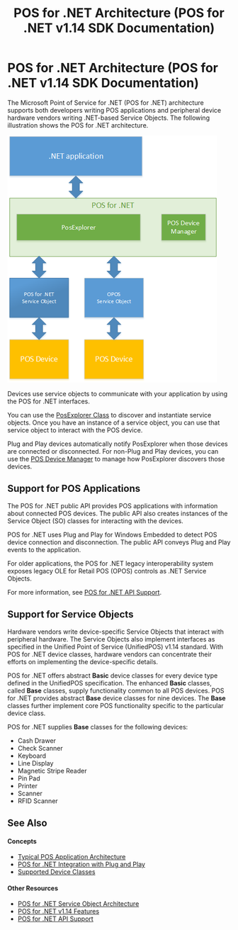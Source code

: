 ﻿---
title: POS for .NET Architecture (POS for .NET v1.14 SDK Documentation)
description: POS for .NET Architecture (POS for .NET v1.14 SDK Documentation) (POS for .NET v1.14 SDK Documentation)
ms.date: 03/03/2014
ms.topic: how-to
ms.custom: "pos-restored-from-archive"
---

# POS for .NET Architecture (POS for .NET v1.14 SDK Documentation)

The Microsoft Point of Service for .NET (POS for .NET) architecture supports both developers writing POS applications and peripheral device hardware vendors writing .NET-based Service Objects. The following illustration shows the POS for .NET architecture.

![Architecture diagram for POS for .NET](media/pos-architecture.png)

Devices use service objects to communicate with your application by using the POS for .NET interfaces.

You can use the [PosExplorer Class](posexplorer-class.md) to discover and instantiate service objects. Once you have an instance of a service object, you can use that service object to interact with the POS device.

Plug and Play devices automatically notify PosExplorer when those devices are connected or disconnected. For non-Plug and Play devices, you can use the [POS Device Manager](pos-device-manager.md) to manage how PosExplorer discovers those devices.

## Support for POS Applications

The POS for .NET public API provides POS applications with information about connected POS devices. The public API also creates instances of the Service Object (SO) classes for interacting with the devices.

POS for .NET uses Plug and Play for Windows Embedded to detect POS device connection and disconnection. The public API conveys Plug and Play events to the application.

For older applications, the POS for .NET legacy interoperability system exposes legacy OLE for Retail POS (OPOS) controls as .NET Service Objects.

For more information, see [POS for .NET API Support](pos-for-net-api-support.md).

## Support for Service Objects

Hardware vendors write device-specific Service Objects that interact with peripheral hardware. The Service Objects also implement interfaces as specified in the Unified Point of Service (UnifiedPOS) v1.14 standard. With POS for .NET device classes, hardware vendors can concentrate their efforts on implementing the device-specific details.

POS for .NET offers abstract **Basic** device classes for every device type defined in the UnifiedPOS specification. The enhanced **Basic** classes, called **Base** classes, supply functionality common to all POS devices. POS for .NET provides abstract **Base** device classes for nine devices. The **Base** classes further implement core POS functionality specific to the particular device class.

POS for .NET supplies **Base** classes for the following devices:

- Cash Drawer
- Check Scanner
- Keyboard
- Line Display
- Magnetic Stripe Reader
- Pin Pad
- Printer
- Scanner
- RFID Scanner

## See Also

#### Concepts

- [Typical POS Application Architecture](typical-pos-application-architecture.md)
- [POS for .NET Integration with Plug and Play](pos-for-net-integration-with-plug-and-play.md)
- [Supported Device Classes](supported-device-classes.md)

#### Other Resources

- [POS for .NET Service Object Architecture](pos-for-net-service-object-architecture.md)
- [POS for .NET v1.14 Features](pos-for-net-v1141-features.md)
- [POS for .NET API Support](pos-for-net-api-support.md)

